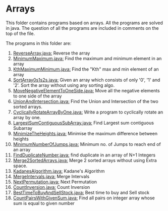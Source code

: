 # ArraysThis folder contains programs based on arrays. All the programs are solved in java.The question of all the programs are included in comments on the top of the file.The programs in this folder are:1. [ReverseArray.java:](https://github.com/kanupriya-ishu/programming/blob/master/data%20structures/arrays/ReverseArray.java) Reverse the array2. [MinimumMaximum.java:](https://github.com/kanupriya-ishu/programming/blob/master/data%20structures/arrays/MinimumMaximum.java) Find the maximum and minimum element in an array3. [KthMaximumMinimum.java:](https://github.com/kanupriya-ishu/programming/blob/master/data%20structures/arrays/KthMaximumMinimum.java) Find the "Kth" max and min element of an array 4. [SortArray0s1s2s.java:](https://github.com/kanupriya-ishu/programming/blob/master/data%20structures/arrays/SortArray0s1s2s.java) Given an array which consists of only '0', '1' and '2'. Sort the array without using any sorting algo.5. [MoveNegativeElementToOneSide.java:](https://github.com/kanupriya-ishu/programming/blob/master/data%20structures/arrays/MoveNegativeElementToOneSide.java) Move all the negative elements to one side of the array 6. [UnionAndIntersection.java:](https://github.com/kanupriya-ishu/programming/blob/master/data%20structures/arrays/UnionAndIntersection.java) Find the Union and Intersection of the two sorted arrays.7. [CyclicallyRotateArrayByOne.java:](https://github.com/kanupriya-ishu/programming/blob/master/data%20structures/arrays/CyclicallyRotateArrayByOne.java) Write a program to cyclically rotate an array by one.8. [LargestSumContiguousSubArray.java:](https://github.com/kanupriya-ishu/programming/blob/master/data%20structures/arrays/LargestSumContiguousSubArray.java) Find Largest sum contiguous Subarray 9. [MinimizeTheHeights.java:](https://github.com/kanupriya-ishu/programming/blob/master/data%20structures/arrays/MinimizeTheHeights.java) Minimise the maximum difference between heights10. [MinimumNumberOfJumps.java:](https://github.com/kanupriya-ishu/programming/blob/master/data%20structures/arrays/MinimumNumberOfJumps.java) Minimum no. of Jumps to reach end of an array11. [FindDuplicateNumber.java:](https://github.com/kanupriya-ishu/programming/blob/master/data%20structures/arrays/FindDuplicateNumber.java) find duplicate in an array of N+1 Integers12. [Merge2SortedArrays.java:](https://github.com/kanupriya-ishu/programming/blob/master/data%20structures/arrays/Merge2SortedArrays.java) Merge 2 sorted arrays without using Extra space.13. [KadanesAlgorithm.java:](https://github.com/kanupriya-ishu/programming/blob/master/data%20structures/arrays/KadanesAlgorithm.java) Kadane's Algorithm14. [MergeIntervals.java:](https://github.com/kanupriya-ishu/programming/blob/master/data%20structures/arrays/MergeIntervals.java) Merge Intervals15. [NextPermutation.java:](https://github.com/kanupriya-ishu/programming/blob/master/data%20structures/arrays/NextPermutation.java) Next Permutation16. [CountInversion.java:](https://github.com/kanupriya-ishu/programming/blob/master/data%20structures/arrays/CountInversion.java) Count Inversion17. [BestTimeToBuyAndSellStock.java:](https://github.com/kanupriya-ishu/programming/blob/master/data%20structures/arrays/BestTimeToBuyAndSellStock.java) Best time to buy and Sell stock18. [CountPairsWithGivenSum.java:](https://github.com/kanupriya-ishu/programming/blob/master/data%20structures/arrays/CountPairsWithGivenSum.java) Find all pairs on integer array whose sum is equal to given number